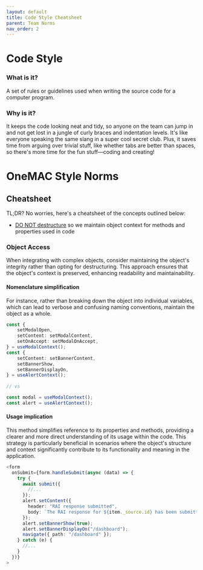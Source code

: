 ```yaml
---
layout: default
title: Code Style Cheatsheet
parent: Team Norms
nav_order: 2
---
```


# Code Style

### What is it?

A set of rules or guidelines used when writing the source code for a computer program.

### Why is it?

It keeps the code looking neat and tidy, so anyone on the team can jump in and not
get lost in a jungle of curly braces and indentation levels. It's like everyone speaking 
the same slang in a super cool secret club. Plus, it saves time from arguing over trivial
stuff, like whether tabs are better than spaces, so there's more time for the fun 
stuff—coding and creating!

# OneMAC Style Norms

## Cheatsheet

TL;DR? No worries, here's a cheatsheet of the concepts outlined below:

- [DO NOT destructure](#object-access) so we maintain object context for methods and properties used in code

### Object Access

When integrating with complex objects, consider maintaining the object's integrity rather
than opting for destructuring. This approach ensures that the object's context is 
preserved, enhancing readability and maintainability.

#### Nomenclature simplification

For instance, rather than breaking
down the object into individual variables, which can lead to verbose and confusing naming
conventions, maintain the object as a whole.

```typescript jsx
const {
    setModalOpen,
    setContent: setModalContent,
    setOnAccept: setModalOnAccept,
} = useModalContext();
const {
    setContent: setBannerContent,
    setBannerShow,
    setBannerDisplayOn,
} = useAlertContext();
  
// vs

const modal = useModalContext();
const alert = useAlertContext();
```

#### Usage implication

This method simplifies reference to its properties and methods, providing a clearer and 
more direct understanding of its usage within the code. This strategy is particularly 
beneficial in scenarios where the object's structure and context significantly contribute
to its functionality and meaning in the application.

```typescript jsx
<form
  onSubmit={form.handleSubmit(async (data) => {
    try {
      await submit({
        //...
      });
      alert.setContent({
        header: "RAI response submitted",
        body: `The RAI response for ${item._source.id} has been submitted.`,
      });
      alert.setBannerShow(true);
      alert.setBannerDisplayOn("/dashboard");
      navigate({ path: "/dashboard" });
    } catch (e) {
      //...
    }
  })}
>
```
